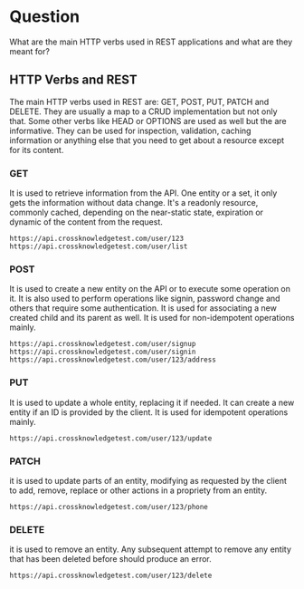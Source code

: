 # Question

What are the main HTTP verbs used in REST applications and what are they meant for?

## HTTP Verbs and REST

The main HTTP verbs used in REST are: GET, POST, PUT, PATCH and DELETE. They are usually a map to a CRUD implementation but not only that. Some other verbs like HEAD or OPTIONS are used as well but the are informative. They can be used for inspection, validation, caching information or anything else that you need to get about a resource except for its content.

### GET

It is used to retrieve information from the API. One entity or a set, it only gets the information without data change. It's a readonly resource, commonly cached, depending on the near-static state, expiration or dynamic of the content from the request.

```
https://api.crossknowledgetest.com/user/123
https://api.crossknowledgetest.com/user/list
```

### POST

It is used to create a new entity on the API or to execute some operation on it. It is also used to perform operations like signin, password change and others that require some authentication. It is used for associating a new created child and its parent as well. It is used for non-idempotent operations mainly.

```
https://api.crossknowledgetest.com/user/signup
https://api.crossknowledgetest.com/user/signin
https://api.crossknowledgetest.com/user/123/address
```

### PUT

It is used to update a whole entity, replacing it if needed. It can create a new entity if an ID is provided by the client. It is used for idempotent operations mainly.

```
https://api.crossknowledgetest.com/user/123/update
```

### PATCH

it is used to update parts of an entity, modifying as requested by the client to add, remove, replace or other actions in a propriety from an entity.

```
https://api.crossknowledgetest.com/user/123/phone
```

### DELETE

it is used to remove an entity. Any subsequent attempt to remove any entity that has been deleted before should produce an error.

```
https://api.crossknowledgetest.com/user/123/delete
```
